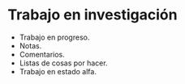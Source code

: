 # Trabajo en investigación

- Trabajo en progreso.
- Notas.
- Comentarios.
- Listas de cosas por hacer.
- Trabajo en estado alfa.